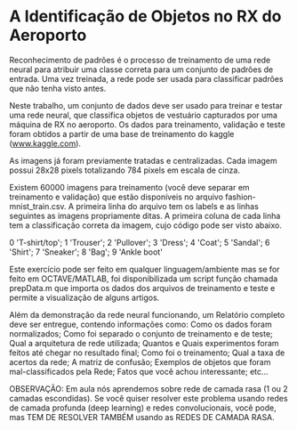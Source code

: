 # A Identificação de Objetos no RX do Aeroporto

Reconhecimento de padrões é o processo de treinamento de uma rede neural para atribuir uma classe correta para um conjunto de padrões de entrada. Uma vez treinada, a rede pode ser usada para classificar padrões que não tenha visto antes.
 
Neste trabalho, um conjunto de dados deve ser usado para treinar e testar uma rede neural, que classifica  objetos de vestuário capturados por uma máquina de RX no aeroporto. Os dados para treinamento, validação e teste foram obtidos a partir de uma base de treinamento do kaggle (www.kaggle.com).

As imagens já foram previamente tratadas e centralizadas. Cada imagem possui 28x28 pixels totalizando 784 pixels em escala de cinza. 

Existem 60000 imagens para treinamento (você deve separar em treinamento e validação) que estão disponíveis no arquivo fashion-mnist_train.csv. A primeira linha do arquivo tem os labels e as linhas seguintes as imagens propriamente ditas. A primeira coluna de cada linha tem a classificação correta da imagem, cujo código pode ser visto abaixo.

0 'T-shirt/top';
1 'Trouser';
2 'Pullover';
3 'Dress';
4 'Coat';
5 'Sandal';
6 'Shirt';
7 'Sneaker';
8 'Bag';
9 'Ankle boot'

Este exercício pode ser feito em qualquer linguagem/ambiente mas se for feito em OCTAVE/MATLAB, foi disponibilizada um script função chamada prepData.m que importa os dados dos arquivos de treinamento e teste  e permite a visualização de alguns artigos.  

Além da demonstração da rede neural funcionando, um Relatório completo deve ser entregue, contendo informações como: Como os dados foram normalizados; Como foi separado o conjunto de  treinamento e de teste;  Qual a arquitetura de rede utilizada; Quantos e Quais experimentos foram feitos até chegar no resultado final; Como foi o treinamento; Qual a taxa de acertos da rede; A matriz de confusão; Exemplos de objetos que foram mal-classificados pela Rede; Fatos que você achou interessante; etc...

OBSERVAÇÃO: Em aula nós aprendemos sobre rede de camada rasa (1 ou 2 camadas escondidas). Se você quiser resolver este problema usando redes de camada profunda (deep learning) e redes convolucionais, você pode, mas TEM DE RESOLVER TAMBÉM usando as REDES DE CAMADA RASA.